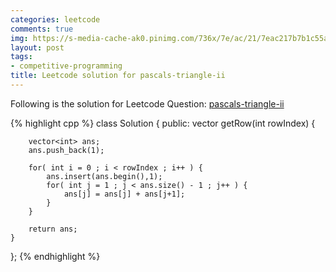 ```yaml
---
categories: leetcode
comments: true
img: https://s-media-cache-ak0.pinimg.com/736x/7e/ac/21/7eac217b7b1c55ab7fd56758e4e181be.jpg
layout: post
tags:
- competitive-programming
title: Leetcode solution for pascals-triangle-ii
---
```


Following is the solution for Leetcode Question: [pascals-triangle-ii](https://leetcode.com/problems/pascals-triangle-ii/)

{% highlight cpp %}
class Solution {
public:
    vector<int> getRow(int rowIndex) {
        
        vector<int> ans;
        ans.push_back(1);
        
        for( int i = 0 ; i < rowIndex ; i++ ) {
            ans.insert(ans.begin(),1);
            for( int j = 1 ; j < ans.size() - 1 ; j++ ) {
                ans[j] = ans[j] + ans[j+1];
            }
        }
        
        return ans;
    }
};
{% endhighlight %}